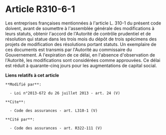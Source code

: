 # Article R310-6-1

Les entreprises françaises mentionnées à l'article L. 310-1 du présent code doivent, avant de soumettre à l'assemblée
générale des modifications à leurs statuts, obtenir l'accord de l'Autorité de contrôle prudentiel et de résolution qui statue
dans les trois mois du dépôt de trois spécimens des projets de modification des résolutions portant statuts. Un exemplaire de
ces documents est transmis par l'Autorité au commissaire du Gouvernement. A l'expiration de ce délai, en l'absence
d'observation de l'Autorité, les modifications sont considérées comme approuvées. Ce délai est réduit à quarante-cinq jours
pour les augmentations de capital social.

**Liens relatifs à cet article**

	**Modifié par**:

	  - Loi n°2013-672 du 26 juillet 2013 - art. 24 (V)

	**Cite**:

	  - Code des assurances - art. L310-1 (V)

	**Cité par**:

	  - Code des assurances - art. R322-111 (V)
